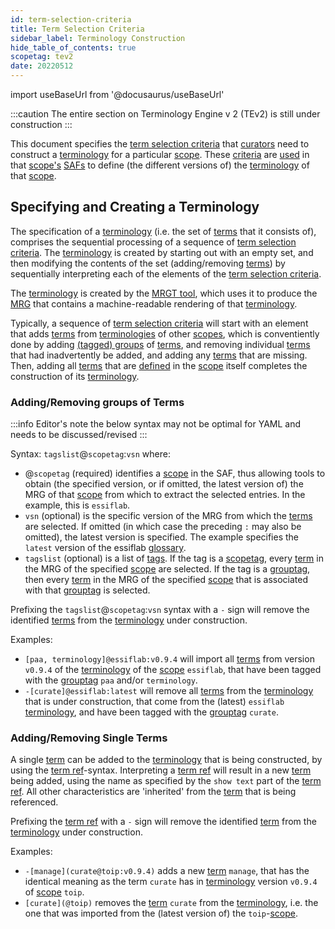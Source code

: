 ```yaml
---
id: term-selection-criteria
title: Term Selection Criteria
sidebar_label: Terminology Construction
hide_table_of_contents: true
scopetag: tev2
date: 20220512
---
```


import useBaseUrl from '@docusaurus/useBaseUrl'

:::caution
The entire section on Terminology Engine v 2 (TEv2) is still under construction
:::

This document specifies the [term selection criteria](@) that [curators](@) need to construct a [terminology](@) for a particular [scope](@). These [criteria](term-selection-criteria@) are [used](tev2-spec-saf#saf-terminology-specs) in that [scope's](@) [SAFs](@) to define (the different versions of) the [terminology](@) of that [scope](@).

## Specifying and Creating a Terminology

The specification of a [terminology](@) (i.e. the set of [terms](@) that it consists of), comprises the sequential processing of a sequence of [term selection criteria](@). The [terminology](@) is created by starting out with an empty set, and then modifying the contents of the set (adding/removing [terms](@)) by sequentially interpreting each of the elements of the [term selection criteria](@).

The [terminology](@) is created by the [MRGT tool](mrgt@), which uses it to produce the [MRG](@) that contains a machine-readable rendering of that [terminology](@).

Typically, a sequence of [term selection criteria](@) will start with an element that adds [terms](@) from [terminologies](@) of other [scopes](@), which is conventiently done by adding [(tagged) groups](grouptag@) of [terms](@), and removing individual [terms](@) that had inadvertently be added, and adding any [terms](@) that are missing. Then, adding all [terms](@) that are [defined](@) in the [scope](@) itself completes the construction of its [terminology](@).

### Adding/Removing groups of Terms

:::info Editor's note
the below syntax may not be optimal for YAML and needs to be discussed/revised
:::

Syntax: `tagslist`@`scopetag`:`vsn` where:
- @`scopetag` (required) identifies a [scope](@) in the SAF, thus allowing tools to obtain (the specified version, or if omitted, the latest version of) the MRG of that [scope](@) from which to extract the selected entries. In the example, this is `essiflab`.
- `vsn` (optional) is the specific version of the MRG from which the [terms](@) are selected. If omitted (in which case the preceding `:` may also be omitted), the latest version is specified. The example specifies the `latest` version of the essiflab [glossary](@).
- `tagslist` (optional) is a list of [tags](@). If the tag is a [scopetag](@), every [term](@) in the MRG of the specified [scope](@) are selected. If the tag is a [grouptag](@), then every [term](@) in the MRG of the specified [scope](@) that is associated with that [grouptag](@) is selected.

Prefixing the `tagslist`@`scopetag`:`vsn` syntax with a `-` sign will remove the identified [terms](@) from the [terminology](@) under construction.

Examples:
- `[paa, terminology]@essiflab:v0.9.4` will import all [terms](@) from version `v0.9.4` of the [terminology](@) of the [scope](@) `essiflab`, that have been tagged with the [grouptag](@) `paa` and/or `terminology`.
- `-[curate]@essiflab:latest` will remove all [terms](@) from the [terminology](@) that is under construction, that come from the (latest) `essiflab` [terminology](@), and have been tagged with the [grouptag](@) `curate`.

### Adding/Removing Single Terms

A single [term](@) can be added to the [terminology](@) that is being constructed, by using the [term ref](@)-syntax. Interpreting a [term ref](@) will result in a new [term](@) being added, using the name as specified by the `show text` part of the [term ref](@). All other characteristics are 'inherited' from the [term](@) that is being referenced.

Prefixing the [term ref](@) with a `-` sign will remove the identified [term](@) from the [terminology](@) under construction.

Examples:
- `-[manage](curate@toip:v0.9.4)` adds a new [term](@) `manage`, that has the identical meaning as the term `curate` has in [terminology](@) version `v0.9.4` of [scope](@) `toip`.
- `[curate](@toip)` removes the [term](@) `curate` from the [terminology](@), i.e. the one that was imported from the (latest version of) the `toip`-[scope](@).
